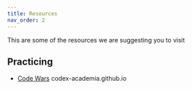 ```yaml
---
title: Resources
nav_order: 2
---
```


This are some of the resources we are suggesting you to visit

## Practicing

- [Code Wars](codewars.md) codex-academia.github.io
